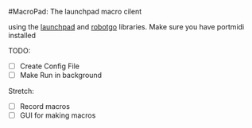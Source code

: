 #MacroPad: The launchpad macro cilent

using the [launchpad](https://github.com/rakyll/launchpad) and [robotgo](https://github.com/go-vgo/robotgo) libraries. Make sure you have portmidi installed


TODO:
- [ ] Create Config File
- [ ] Make Run in background

Stretch:
- [ ] Record macros
- [ ] GUI for making macros
